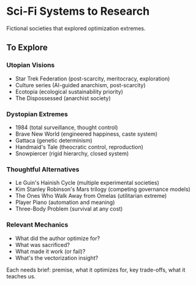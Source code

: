 # Sci-Fi Systems to Research

Fictional societies that explored optimization extremes.

## To Explore

### Utopian Visions
- Star Trek Federation (post-scarcity, meritocracy, exploration)
- Culture series (AI-guided anarchism, post-scarcity)
- Ecotopia (ecological sustainability priority)
- The Dispossessed (anarchist society)

### Dystopian Extremes
- 1984 (total surveillance, thought control)
- Brave New World (engineered happiness, caste system)
- Gattaca (genetic determinism)
- Handmaid's Tale (theocratic control, reproduction)
- Snowpiercer (rigid hierarchy, closed system)

### Thoughtful Alternatives
- Le Guin's Hainish Cycle (multiple experimental societies)
- Kim Stanley Robinson's Mars trilogy (competing governance models)
- The Ones Who Walk Away from Omelas (utilitarian extreme)
- Player Piano (automation and meaning)
- Three-Body Problem (survival at any cost)

### Relevant Mechanics
- What did the author optimize for?
- What was sacrificed?
- What made it work (or fail)?
- What's the vectorization insight?

Each needs brief: premise, what it optimizes for, key trade-offs, what it teaches us.
